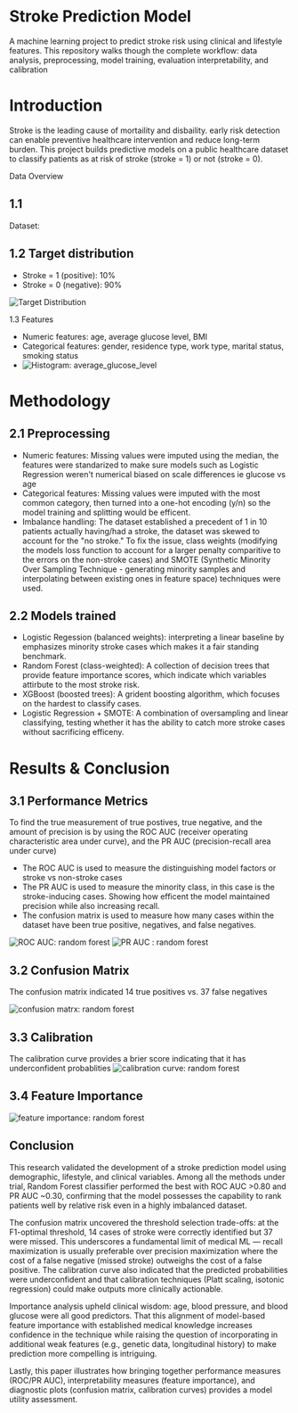 # Stroke Prediction Model
A machine learning project to predict stroke risk using clinical and lifestyle features. This repository walks though the complete workflow: data analysis, preprocessing, model training, evaluation interpretability, and calibration

# Introduction
Stroke is the leading cause of mortaility and disbaility. early risk detection can enable preventive healthcare intervention and reduce long-term burden. This project builds predictive models on a public healthcare dataset to classify patients as at risk of stroke (stroke = 1) or not (stroke = 0).

Data Overview

## 1.1 
Dataset: 

## 1.2 Target distribution
* Stroke = 1 (positive): 10%
* Stroke = 0 (negative): 90%

![Target Distribution](https://github.com/JobinJohn24/Stroke-Prediction-Model/blob/main/target_distribution.png)

1.3 Features 
* Numeric features: age, average glucose level, BMI
* Categorical features: gender, residence type, work type, marital status, smoking status
* ![Histogram: average_glucose_level](https://github.com/JobinJohn24/Stroke-Prediction-Model/blob/main/histogram_avg_glucose_level.png)

# Methodology
## 2.1 Preprocessing
* Numeric features: Missing values were imputed using the median, the features were standarized to make sure models such as Logistic Regression weren't numerical biased on scale differences ie glucose vs age
* Categorical features: Missing values were imputed with the most common category, then turned into a one-hot encoding (y/n) so the model training and splitting would be efficent.
* Imbalance handling: The dataset established a precedent of 1 in 10 patients actually having/had a stroke, the dataset was skewed to account for the "no stroke." To fix the issue, class weights (modifying the models loss function to account for a larger penalty comparitive to the errors on the non-stroke cases) and SMOTE (Synthetic Minority Over Sampling Technique - generating minority samples and interpolating between existing ones in feature space) techniques were used.

## 2.2 Models trained
* Logistic Regession (balanced weights): interpreting a linear baseline by emphasizes minority stroke cases which makes it a fair standing benchmark.
* Random Forest (class-weighted): A collection of decision trees that provide feature importance scores, which indicate which variables attirbute to the most stroke risk.
* XGBoost (boosted trees): A grident boosting algorithm, which focuses on the hardest to classify cases.
* Logistic Regression + SMOTE: A combination of oversampling and linear classifying, testing whether it has the ability to catch more stroke cases without sacrificing efficeny.

# Results & Conclusion
## 3.1 Performance Metrics
To find the true measurement of true postives, true negative, and the amount of precision is by using the ROC AUC (receiver operating characteristic area under curve), and the PR AUC (precision-recall area under curve)

* The ROC AUC is used to measure the distinguishing model factors or stroke vs non-stroke cases
* The PR AUC is used to measure the minority class, in this case is the stroke-inducing cases. Showing how efficent the model maintained precision while also increasing recall.
* The confusion matrix is used to measure how many cases within the dataset have been true positive, negatives, and false negatives.

![ROC AUC: random forest](https://github.com/JobinJohn24/Stroke-Prediction-Model/blob/main/roc_curve_rf.png)
![PR AUC : random forest](https://github.com/JobinJohn24/Stroke-Prediction-Model/blob/main/pr_curve_rf.png)

## 3.2 Confusion Matrix
The confusion matrix indicated 14 true positives vs. 37 false negatives

![confusion matrx: random forest](https://github.com/JobinJohn24/Stroke-Prediction-Model/blob/main/confusion_matrix_rf.png)

## 3.3 Calibration
The calibration curve provides a brier score indicating that it has underconfident probablities 
![calibration curve: random forest](https://github.com/JobinJohn24/Stroke-Prediction-Model/blob/main/calibration_logreg.png)

## 3.4 Feature Importance
![feature importance: random forest](https://github.com/JobinJohn24/Stroke-Prediction-Model/blob/main/feature_importance_rf.png)

## Conclusion
This research validated the development of a stroke prediction model using demographic, lifestyle, and clinical variables. Among all the methods under trial, Random Forest classifier performed the best with ROC AUC >0.80 and PR AUC ~0.30, confirming that the model possesses the capability to rank patients well by relative risk even in a highly imbalanced dataset.

The confusion matrix uncovered the threshold selection trade-offs: at the F1-optimal threshold, 14 cases of stroke were correctly identified but 37 were missed. This underscores a fundamental limit of medical ML — recall maximization is usually preferable over precision maximization where the cost of a false negative (missed stroke) outweighs the cost of a false positive. The calibration curve also indicated that the predicted probabilities were underconfident and that calibration techniques (Platt scaling, isotonic regression) could make outputs more clinically actionable.

Importance analysis upheld clinical wisdom: age, blood pressure, and blood glucose were all good predictors. That this alignment of model-based feature importance with established medical knowledge increases confidence in the technique while raising the question of incorporating in additional weak features (e.g., genetic data, longitudinal history) to make prediction more compelling is intriguing.

Lastly, this paper illustrates how bringing together performance measures (ROC/PR AUC), interpretability measures (feature importance), and diagnostic plots (confusion matrix, calibration curves) provides a model utility assessment.
